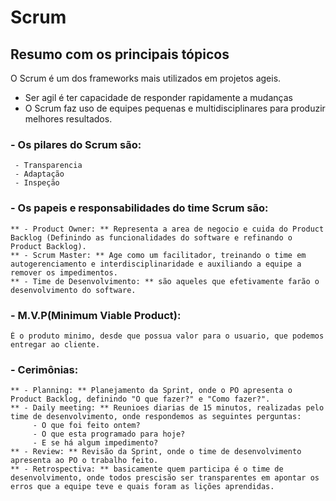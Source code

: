 # Scrum

## Resumo com os principais tópicos

O Scrum é um dos frameworks mais utilizados em projetos ageis.

 - Ser agil é ter capacidade de responder rapidamente a mudanças
 - O Scrum faz uso de equipes pequenas e multidisciplinares para produzir melhores resultados.

###  - Os pilares do Scrum são:
	 - Transparencia
	 - Adaptação
	 - Inspeção
###  - Os papeis e responsabilidades do time Scrum são:
	** - Product Owner: ** Representa a area de negocio e cuida do Product Backlog (Definindo as funcionalidades do software e refinando o Product Backlog).
	** - Scrum Master: ** Age como um facilitador, treinando o time em autogerenciamento e interdisciplinaridade e auxiliando a equipe a remover os impedimentos.
	** - Time de Desenvolvimento: ** são aqueles que efetivamente farão o desenvolvimento do software.
 
###  - M.V.P(Minimum Viable Product): 
	É o produto minimo, desde que possua valor para o usuario, que podemos entregar ao cliente.

###  - Cerimônias:
	** - Planning: ** Planejamento da Sprint, onde o PO apresenta o Product Backlog, definindo "O que fazer?" e "Como fazer?".
	** - Daily meeting: ** Reunioes diarias de 15 minutos, realizadas pelo time de desenvolvimento, onde respondemos as seguintes perguntas:
		 - O que foi feito ontem?
		 - O que esta programado para hoje?
		 - E se há algum impedimento?
	** - Review: ** Revisão da Sprint, onde o time de desenvolvimento apresenta ao PO o trabalho feito.
	** - Retrospectiva: ** basicamente quem participa é o time de desenvolvimento, onde todos prescisão ser transparentes em apontar os erros que a equipe teve e quais foram as lições aprendidas.